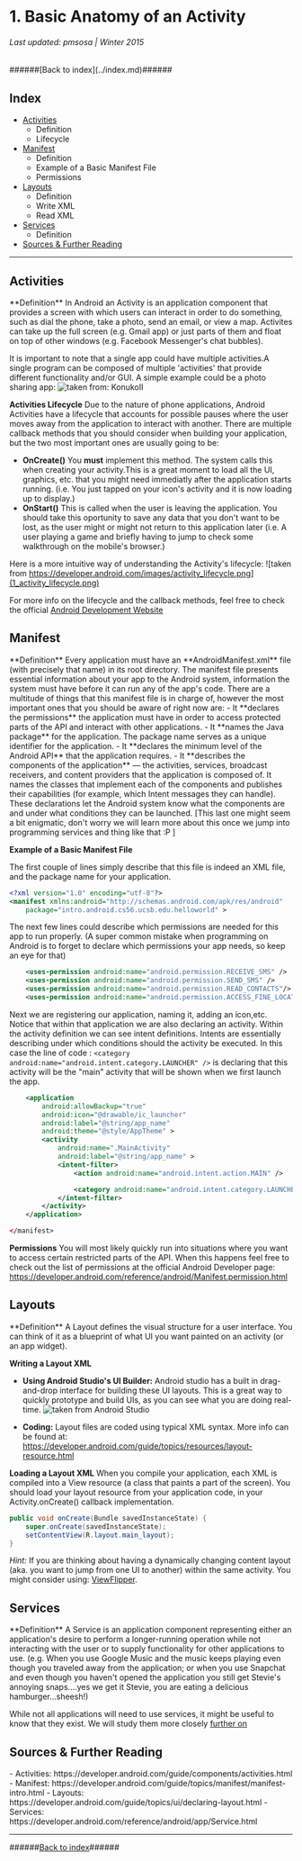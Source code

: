 <h1>1. Basic Anatomy of an Activity</h1>
<h6>Last updated: pmsosa | Winter 2015</h6>
######[Back to index](../index.md)######

<h2 id="1_index">Index</h2>

- [Activities](#1_activities)
	- Definition
	- Lifecycle
- [Manifest](#1_manifest)
	- Definition
	- Example of a Basic Manifest File
	- Permissions
- [Layouts](#1_layouts)
	- Definition
	- Write XML
	- Read XML
- [Services](#1_services)
	- Definition
- [Sources & Further Reading](#1_sources)

---

<h2 id="1_activities">Activities</h2>
**Definition** 
In Android an Activity is an application component that provides a screen with which users can interact in order to do something, such as dial the phone, take a photo, send an email, or view a map. Activites can take up the full screen (e.g. Gmail app) or just parts of them and float on top of other windows (e.g. Facebook Messenger's chat bubbles).

It is important to note that a single app could have multiple activities.A single program can be composed of multiple 'activities' that provide different functionality and/or GUI. A simple example could be a photo sharing app:
![taken from: KonukoII](1_multiple_activities.png)

**Activities Lifecycle**
Due to the nature of phone applications, Android Activities have a lifecycle that accounts for possible pauses where the user moves away from the application to interact with another. There are multiple callback methods that you should consider when building your application, but the two most important ones are usually going to be:

- **OnCreate()**
	You **must** implement this method. The system calls this when creating your activity.This is a great moment to load all the UI, graphics, etc. that you might need immediatly after the application starts running. (i.e. You just tapped on your icon's activity and it is now loading up to display.)
- **OnStart()**
	This is called when the user is leaving the application. You should take this oportunity to save any data that you don't want to be lost, as the user might or might not return to this application later (i.e. A user playing a game and briefly having to jump to check some walkthrough on the mobile's browser.)
	
Here is a more intuitive way of understanding the Activity's lifecycle:
![taken from https://developer.android.com/images/activity_lifecycle.png](1_activity_lifecycle.png)

For more info on the lifecycle and the callback methods, feel free to check the official [Android Development Website](https://developer.android.com/guide/components/activities.html#Lifecycle)

<h2 id="1_manifest">Manifest</h2>
**Definition**
Every application must have an **AndroidManifest.xml** file (with precisely that name) in its root directory. The manifest file presents essential information about your app to the Android system, information the system must have before it can run any of the app's code. There are a multitude of things that this manifest file is in charge of, however the most important ones that you should be aware of right now are:
- It **declares the permissions** the application must have in order to access protected parts of the API and interact with other applications.
- It **names the Java package** for the application. The package name serves as a unique identifier for the application.
- It **declares the minimum level of the Android API** that the application requires.
- It **describes the components of the application** — the activities, services, broadcast receivers, and content providers that the application is composed of. It names the classes that implement each of the components and publishes their capabilities (for example, which Intent messages they can handle). These declarations let the Android system know what the components are and under what conditions they can be launched. [This last one might seem a bit enigmatic, don't worry we will learn more about this once we jump into programming services and thing like that :P ]

**Example of a Basic Manifest File**

The first couple of lines simply describe that this file is indeed an XML file, and the package name for your application.
```XML
<?xml version="1.0" encoding="utf-8"?>
<manifest xmlns:android="http://schemas.android.com/apk/res/android"
    package="intro.android.cs56.ucsb.edu.helloworld" >
```
The next few lines could describe which permissions are needed for this app to run properly. (A super common mistake when programming on Android is to forget to declare which permissions your app needs, so keep an eye for that)
```XML
    <uses-permission android:name="android.permission.RECEIVE_SMS" />
    <uses-permission android:name="android.permission.SEND_SMS" />
    <uses-permission android:name="android.permission.READ_CONTACTS"/>
    <uses-permission android:name="android.permission.ACCESS_FINE_LOCATION"/>
```
Next we are registering our application, naming it, adding an icon,etc. 
Notice that within that application we are also declaring an activity. Within the activity definition we can see intent definitions. Intents are essentially describing under which conditions should the activity be executed. In this case the line of code : `<category android:name="android.intent.category.LAUNCHER" />` is declaring that this activity will be the "main" activity that will be shown when we first launch the app. 
```XML
    <application
        android:allowBackup="true"
        android:icon="@drawable/ic_launcher"
        android:label="@string/app_name"
        android:theme="@style/AppTheme" >
        <activity
            android:name=".MainActivity"
            android:label="@string/app_name" >
            <intent-filter>
                <action android:name="android.intent.action.MAIN" />

                <category android:name="android.intent.category.LAUNCHER" />
            </intent-filter>
        </activity>
    </application>

</manifest>
```

**Permissions**
You will most likely quickly run into situations where you want to access certain restricted parts of the API. When this happens feel free to check out the list of permissions at the official Android Developer page:
https://developer.android.com/reference/android/Manifest.permission.html


<h2 id="1_layouts">Layouts</h2>
**Definition**
A Layout defines the visual structure for a user interface. You can think of it as a blueprint of what UI you want painted on an activity (or an app widget).

**Writing a Layout XML**
- **Using Android Studio's UI Builder:** Android studio has a built in drag-and-drop interface for building these UI layouts. This is a great way to quickly prototype and build UIs, as you can see what you are doing real-time.
![taken from Android Studio](1_layout_builder.png)

- **Coding:** Layout files are coded using typical XML syntax. More info can be found at: https://developer.android.com/guide/topics/resources/layout-resource.html

**Loading a Layout XML**
When you compile your application, each XML is compiled into a View resource (a class that paints a part of the screen). You should load your layout resource from your application code, in your Activity.onCreate() callback implementation.
```Java
public void onCreate(Bundle savedInstanceState) {
	super.onCreate(savedInstanceState);
	setContentView(R.layout.main_layout);
}
```
*Hint:* If you are thinking about having a dynamically changing content layout (aka. you want to jump from one UI to another) within the same activity. You might consider using: [ViewFlipper](https://developer.android.com/reference/android/widget/ViewFlipper.html). 

<h2 id="1_services">Services</h2>
**Definition**
A Service is an application component representing either an application's desire to perform a longer-running operation while not interacting with the user or to supply functionality for other applications to use. (e.g. When you use Google Music and the music keeps playing even though you traveled away from the application; or when you use Snapchat and even though you haven't opened the application you still get Stevie's annoying snaps....yes we get it Stevie, you are eating a delicious hamburger...sheesh!)


While not all applications will need to use services, it might be useful to know that they exist. We will study them more closely [further on](../3_Intro_to_Services/3_Intro_to_Services.md)

<h2 id="1_sources">Sources & Further Reading</h2>
- Activities: https://developer.android.com/guide/components/activities.html
- Manifest: https://developer.android.com/guide/topics/manifest/manifest-intro.html
- Layouts: https://developer.android.com/guide/topics/ui/declaring-layout.html
- Services: https://developer.android.com/reference/android/app/Service.html

------
######[Back to index](../index.md)######

<!--pmsosa CS56 Winter 2015-->
